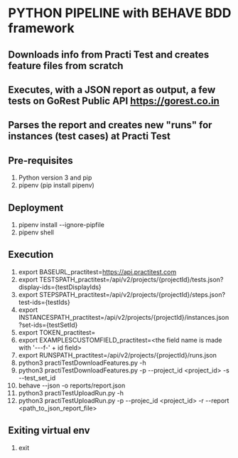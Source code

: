 # PYTHON PIPELINE with BEHAVE BDD framework
## Downloads info from Practi Test and creates feature files from scratch
## Executes, with a JSON report as output, a few tests on GoRest Public API https://gorest.co.in
## Parses the report and creates new "runs" for instances (test cases) at Practi Test

## Pre-requisites

1. Python version 3 and pip
2. pipenv (pip install pipenv)

## Deployment

1. pipenv install --ignore-pipfile
2. pipenv shell

## Execution

1. export BASEURL_practitest=https://api.practitest.com
2. export TESTSPATH_practitest=/api/v2/projects/{projectId}/tests.json?display-ids={testDisplayIds}
3. export STEPSPATH_practitest=/api/v2/projects/{projectId}/steps.json?test-ids={testIds}
4. export INSTANCESPATH_practitest=/api/v2/projects/{projectId}/instances.json?set-ids={testSetId}
5. export TOKEN_practitest=<your token>
6. export EXAMPLESCUSTOMFIELD_practitest=<the field name is made with '---f-' + id field>
7. export RUNSPATH_practitest=/api/v2/projects/{projectId}/runs.json
8. python3 practiTestDownloadFeatures.py -h
9. python3 practiTestDownloadFeatures.py -p --project_id <project_id> -s --test_set_id <testSuiteId>
10. behave --json -o reports/report.json
11. python3 practiTestUploadRun.py -h
12. python3 practiTestUploadRun.py -p --projec_id <project_id> -r --report <path_to_json_report_file>

## Exiting virtual env

1. exit
